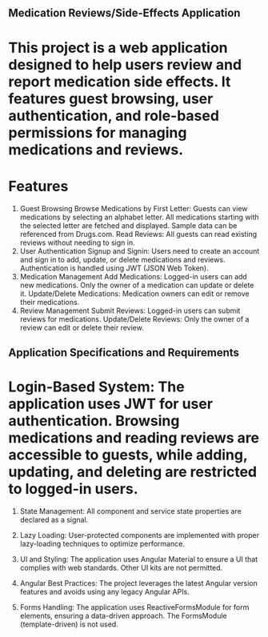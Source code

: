 ## Medication Reviews/Side-Effects Application
# This project is a web application designed to help users review and report medication side effects. It features guest browsing, user authentication, and role-based permissions for managing medications and reviews.

# Features
1. Guest Browsing
Browse Medications by First Letter: Guests can view medications by selecting an alphabet letter. All medications starting with the selected letter are fetched and displayed. Sample data can be referenced from Drugs.com.
Read Reviews: All guests can read existing reviews without needing to sign in.
2. User Authentication
Signup and Signin: Users need to create an account and sign in to add, update, or delete medications and reviews. Authentication is handled using JWT (JSON Web Token).
3. Medication Management
Add Medications: Logged-in users can add new medications. Only the owner of a medication can update or delete it.
Update/Delete Medications: Medication owners can edit or remove their medications.
4. Review Management
Submit Reviews: Logged-in users can submit reviews for medications.
Update/Delete Reviews: Only the owner of a review can edit or delete their review.

## Application Specifications and Requirements
# Login-Based System: The application uses JWT for user authentication. Browsing medications and reading reviews are accessible to guests, while adding, updating, and deleting are restricted to logged-in users.

1. State Management: All component and service state properties are declared as a signal.

2. Lazy Loading: User-protected components are implemented with proper lazy-loading techniques to optimize performance.

3. UI and Styling: The application uses Angular Material to ensure a UI that complies with web standards. Other UI kits are not permitted.

4. Angular Best Practices: The project leverages the latest Angular version features and avoids using any legacy Angular APIs.

5. Forms Handling: The application uses ReactiveFormsModule for form elements, ensuring a data-driven approach. The FormsModule (template-driven) is not used.

